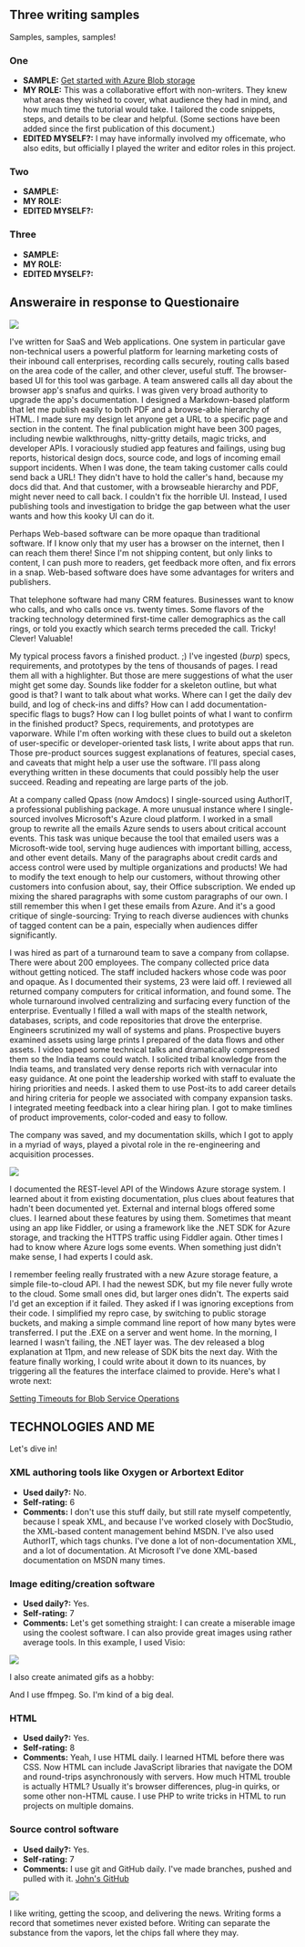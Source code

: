 ## Three writing samples

Samples, samples, samples! 

### One

- **SAMPLE:** [Get started with Azure Blob 
storage](https://docs.microsoft.com/en-us/azure/storage/storage-dotnet-how-to-use-blobs)
- **MY ROLE:** 
This was a collaborative effort with non-writers. They knew what areas they wished to cover, what 
audience they had in mind, and how much time the tutorial would take. I tailored the code snippets, 
steps, and details to be clear and helpful. (Some sections have been added since the first publication 
of this document.)  
- **EDITED MYSELF?:** I may have informally involved my officemate, who also edits, 
but officially I played the writer and editor roles in this project.

### Two

- **SAMPLE:**
- **MY ROLE:**
- **EDITED MYSELF?:**

### Three

- **SAMPLE:**
- **MY ROLE:**
- **EDITED MYSELF?:**


## Answeraire in response to Questionaire



![](img/firstfive.png)

I've written for SaaS and Web applications. One system in particular gave non-technical 
users a powerful platform for learning marketing costs of their inbound call enterprises, 
recording calls securely, routing calls based on the area code of the caller, and other 
clever, useful stuff. The browser-based UI for this tool was garbage. A team answered 
calls all day about the browser app's snafus and quirks. I was given very broad authority 
to upgrade the app's documentation. I designed a Markdown-based platform that let me 
publish easily to both PDF and a browse-able hierarchy of HTML. I made sure my design let 
anyone get a URL to a specific page and section in the content. The final publication 
might have been 300 pages, including newbie walkthroughs, nitty-gritty details, magic tricks, and 
developer APIs. I voraciously studied app features and failings, using bug reports, 
historical design docs, source code, and logs of incoming email support incidents. When I 
was done, the team taking customer calls could send back a URL! They didn't have to hold 
the caller's hand, because my docs did that. And that customer, with a browseable 
hierarchy and PDF, might never need to call back. I couldn't fix the horrible UI. 
Instead, I used publishing tools and investigation to bridge the gap between what the 
user wants and how this kooky UI can do it.

Perhaps Web-based software can be more opaque than traditional software. If I know only 
that my user has a browser on the internet, then I can reach them there! Since I'm not 
shipping content, but only links to content, I can push more to readers, get feedback 
more often, and fix errors in a snap.  Web-based software does have some advantages for writers and publishers.

That telephone software had many CRM features. Businesses want to know who calls, and who 
calls once vs. twenty times. Some flavors of the tracking technology determined 
first-time caller demographics as the call rings, or told you exactly which search terms 
preceded the call. Tricky! Clever! Valuable!

My typical process favors a finished product. ;) I've ingested (*burp*) specs, requirements, and 
prototypes by the tens of thousands of pages. I read them all with a highlighter. But those are mere 
suggestions of what the user might get some day. Sounds like fodder for a skeleton outline, but what 
good is that? I want to talk about what works. Where can I get the daily dev build, and log of check-ins 
and diffs? How can I add documentation-specific flags to bugs? How can I log bullet points of what I 
want to confirm in the finished product? Specs, requirements, and prototypes are vaporware. While I'm 
often working with these clues to build out a skeleton of user-specific or developer-oriented task 
lists, I write about apps that run. Those pre-product sources suggest explanations of features, special 
cases, and caveats that might help a user use the software. I'll pass along everything written in these 
documents that could possibly help the user succeed. Reading and repeating are large parts of the job. 

At a company called Qpass (now Amdocs) I single-sourced using AuthorIT, a 
professional publishing package. A more unusual instance where I single-sourced involves 
Microsoft's Azure cloud platform. I worked in a small group to rewrite all the emails 
Azure sends to users about critical account events. This task was unique because the tool 
that emailed users was a Microsoft-wide tool, serving huge audiences with important 
billing, access, and other event details. Many of the paragraphs about credit cards and 
access control were used by multiple organizations and products! We had to modify the 
text enough to help our customers, without throwing other customers into confusion about, 
say, their Office subscription. We ended up mixing the shared paragraphs with some custom 
paragraphs of our own. I still remember this when I get these emails from Azure. And it's 
a good critique of single-sourcing: Trying to reach diverse audiences with chunks of 
tagged content can be a pain, especially when audiences differ significantly.

I was hired as part of a turnaround team to save a company from collapse. There were about 200 
employees. The company collected price data without getting noticed. The staff included hackers whose 
code was poor and opaque. As I documented their systems, 23 were laid off. I reviewed all returned 
company computers for critical information, and found some. The whole turnaround involved centralizing 
and surfacing every function of the enterprise. Eventually I filled a wall with maps of the stealth 
network, databases, scripts, and code repositories that drove the enterprise. Engineers scrutinized my 
wall of systems and plans. Prospective buyers examined assets using large prints I prepared of the data 
flows and other assets. I video taped some technical talks and dramatically compressed them so the India 
teams could watch. I solicited tribal knowledge from the India teams, and translated very dense reports 
rich with vernacular into easy guidance. At one point the leadership worked with staff to evaluate the 
hiring priorities and needs. I asked them to use Post-its to add career details and hiring criteria for 
people we associated with company expansion tasks. I integrated meeting feedback into a clear hiring 
plan. I got to make timlines of product improvements, color-coded and easy to follow.
     
The company was saved, and my documentation skills, which I got to apply in a myriad of 
ways, played a pivotal role in the re-engineering and acquisition processes.

![](img/next2.png)

I documented the REST-level API of the Windows Azure storage system. I learned about it from existing 
documentation, plus clues about features that hadn't been documented yet. External and internal blogs 
offered some clues. I learned about these features by using them. Sometimes that meant using an app like 
Fiddler, or using a framework like the .NET SDK for Azure storage, and tracking the HTTPS traffic using 
Fiddler again. Other times I had to know where Azure logs some events. When something just didn't make 
sense, I had experts I could ask.

I remember feeling really 
frustrated with a new Azure storage feature, a simple file-to-cloud API. I had the newest SDK, but my 
file never fully wrote to the cloud. Some small ones did, but larger ones didn't. The experts said I'd 
get an exception if it failed. They asked if I was ignoring exceptions from their code. I simplified my 
repro case, by switching to public storage buckets, and making a simple command line report of how many 
bytes were transferred. I put the .EXE on a server and went home. In the morning, I learned I wasn't 
failing, the .NET layer was. The dev released a blog explanation at 11pm, and new release of SDK bits 
the next day. With the feature finally working, I could write about it down to its nuances, by 
triggering all the features the interface claimed to provide. Here's what I wrote next:

[Setting Timeouts for Blob Service Operations](https://docs.microsoft.com/en-us/rest/api/storageservices/fileservices/Setting-Timeouts-for-Blob-Service-Operations)

## TECHNOLOGIES AND ME

Let's dive in!

### XML authoring tools like Oxygen or Arbortext Editor

  - **Used daily?:** No.
  - **Self-rating:** 6
  - **Comments:** I don't use this stuff daily, but still rate myself competently, because I speak XML, 
and because I've worked closely with DocStudio, the XML-based content management behind MSDN. I've also 
used AuthorIT, which tags chunks.  I've done a lot of non-documentation XML, and a lot of documentation. 
At Microsoft I've done XML-based documentation on MSDN many times.

### Image editing/creation software

  - **Used daily?:** Yes.
  - **Self-rating:** 7
  - **Comments:** Let's get something straight: I can create a miserable image using the 
coolest software. I can also provide great images using rather average tools. In this 
example, I used Visio:
      
![](http://i.msdn.microsoft.com/dynimg/IC588554.png)

I also create animated gifs as a hobby:

And I use ffmpeg. So. I'm kind of a big deal.
  
### HTML

  - **Used daily?:** Yes.
  - **Self-rating:** 8
  - **Comments:** Yeah, I use HTML daily. I learned HTML before there was CSS. Now HTML can include 
JavaScript libraries that navigate the DOM and round-trips asynchronously with servers. How much HTML 
trouble is actually HTML? Usually it's browser differences, plug-in quirks, or some other non-HTML 
cause. I use PHP to write tricks in HTML to run projects on multiple domains.

### Source control software

  - **Used daily?:** Yes.
  - **Self-rating:** 7
  - **Comments:** I use git and GitHub daily. I've made branches, pushed and pulled with 
it. [John's GitHub](https://github.com/mcfnord/)

![](img/final.png)

I like writing, getting the scoop, and delivering the news. Writing forms a record that sometimes never 
existed before. Writing can separate the substance from the vapors, let the chips fall where they may.
